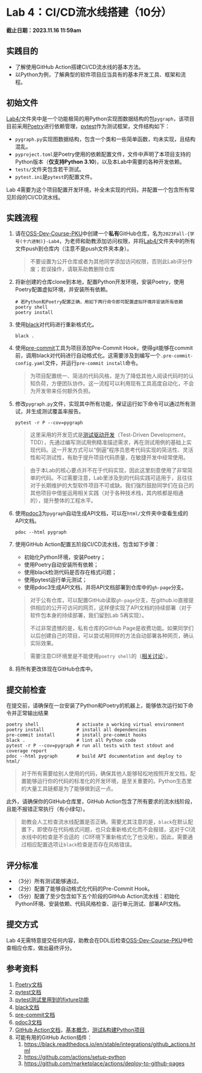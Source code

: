# Lab 4：CI/CD流水线搭建（10分）

**截止日期：2023.11.16 11:59am**

## 实践目的

* 了解使用GitHub Action搭建CI/CD流水线的基本方法。
* 以Python为例，了解典型的软件项目应当具有的基本开发工具、框架和流程。

## 初始文件

[Lab4/](Lab4/)文件夹中是一个功能极简的用Python实现图数据结构的包`pygraph`，该项目目前采用[Poetry](https://python-poetry.org/)进行依赖管理，[pytest](https://docs.pytest.org/en/7.1.x/)作为测试框架，文件结构如下：

* `pygraph.py`实现图数据结构，包含一个类和一些简单函数，均未实现，且结构混乱。
* `pyproject.toml`是Poetry使用的依赖配置文件，文件中声明了本项目支持的Python版本（**仅支持Python 3.10**)，以及本Lab中需要的各种开发依赖。
* `tests/`文件夹包含若干测试。
* `pytest.ini`是`pytest`的配置文件。

Lab 4需要为这个项目配置开发环境，补全未实现的代码，并配置一个包含所有常见阶段的CI/CD流水线。

## 实践流程

1. 请在[OSS-Dev-Course-PKU](https://github.com/OSS-Dev-Course-PKU)中创建一个**私有**GitHub仓库，名为`2023Fall-{学号(十六进制)}-Lab4`，为老师和助教添加访问权限，并将[Lab4/](Lab4/)文件夹中的所有文件push到仓库内（注意不是push文件夹本身）。

    > 不要设置为公开仓库或者为其他同学添加访问权限，否则此Lab评分作废；若误操作，请联系助教删除仓库

2. 将新创建的仓库clone到本地，配置Python开发环境，安装Poetry，使用Poetry配置虚拟环境，并安装所有依赖。

    ```shell script
    # 若Python和Poetry配置正确，用如下两行命令即可配置虚拟环境并安装所有依赖
    poetry shell
    poetry install
    ```

3. 使用[black](https://black.readthedocs.io/en/stable/)对代码进行重新格式化。

    ```shell script
    black .
    ```

4. 使用[pre-commit](https://pre-commit.com/)工具为项目添加Pre-Commit Hook，使得git能够在commit前，调用black对代码进行自动格式化。这需要涉及到编写一个`.pre-commit-config.yaml`文件，并运行`pre-commit install`命令。

    > 为项目配置统一、简洁的代码风格，是为了降低其他人阅读代码时的认知负荷，方便团队协作。这一流程可以利用现有工具高度自动化，不会为开发带来任何额外负担。

5. 修改`pygraph.py`文件，实现其中所有功能，保证运行如下命令可以通过所有测试，并生成测试覆盖率报告。

    ```shell script
    pytest -r P --cov=pygraph
    ```

    > 这里采用的开发范式是[测试驱动开发](https://en.wikipedia.org/wiki/Test-driven_development)（Test-Driven Development，TDD），先通过编写测试用例精准描述需求，再在测试用例的基础上实现代码。这一开发方式可以“倒逼”程序员思考代码实现的简洁性、灵活性和可测试性，有助于提升项目代码质量，在敏捷开发中经常使用。

    > 由于本Lab的核心要点并不在于代码实现，因此这里刻意使用了非常简单的代码。不过需要注意，Lab里涉及到的代码实践可适用于，且往往对于长期维护的大型软件项目不可或缺。我们强烈鼓励同学们在自己的其他项目中借鉴运用相关实践（对于各种技术栈，其内核都是相通的），提升整体的工程水平。

6. 使用[pdoc3](https://pdoc3.github.io/pdoc/)为`pygraph`自动生成API文档，可以在`html/`文件夹中查看生成的API文档。

    ```shell script
    pdoc --html pygraph
    ```

7. 使用GitHub Action配置五阶段CI/CD流水线，包含如下步骤：

    * 初始化Python环境，安装Poetry；
    * 使用Poetry自动安装所有依赖；
    * 使用black检测代码是否存在格式问题；
    * 使用pytest运行单元测试；
    * 使用pdoc3生成API文档，并将API文档部署到仓库中的`gh-page`分支。

    > 对于公有仓库，可以配置GitHub读取`gh-page`分支，在github.io直接提供相应的公开可访问的网页，这样便实现了API文档的持续部署（对于软件包本身的持续部署，我们留到Lab 5再实现）。
    >
    > 不过非常遗憾的是，私有仓库的GitHub Page是收费功能。如果同学们以后创建自己的项目，可以尝试用同样的方法自动部署各种网页，确认实际效果。

    > 需要注意CI环境里是不能使用`poetry shell`的（[相关讨论](https://github.com/python-poetry/poetry/discussions/3526)）。

8. 将所有更改体现在GitHub仓库中。

## 提交前检查

在提交前，请确保在一台安装了Python和Poetry的机器上，能够依次运行如下命令并正常输出结果

```shell script
poetry shell              # activate a working virtual environment
poetry install            # install all dependencies
pre-commit install        # install pre-commit hooks
black .                   # lint all Python code
pytest -r P --cov=pygraph # run all tests with test stdout and coverage report
pdoc --html pygraph       # build API documentation and deploy to html/
``` 

> 对于所有需要给别人使用的代码，确保其他人能够轻松地按照开发文档，配置能够运行你的代码的标准化的开发环境，是至关重要的。Python生态里的大量工具链都是为了能够做到这一点。

此外，请确保你的GitHub仓库里，GitHub Action包含了所有要求的流水线阶段，且能不报错正常执行（有小绿勾）。

> 助教会人工检查流水线配置是否正确。需要尤其注意的是，`black`在默认配置下，即使存在代码格式问题，也只会重新格式化而不会报错，这对于CI流水线中的检查是不合适的（CI环境下重新格式化了也没用）。因此，需要通过相应配置选项让`black`检查是否存在风格错误。

## 评分标准

- （3分）所有测试能够通过。
- （2分）配置了能够自动格式化代码的Pre-Commit Hook。
- （5分）配置了至少包含如下五个阶段的GitHub Action流水线：初始化Python环境、安装依赖、代码风格检查、运行单元测试、部署API文档。

## 提交方式

Lab 4无需特意提交任何内容，助教会在DDL后检查[OSS-Dev-Course-PKU](https://github.com/OSS-Dev-Course-PKU)中检查相应仓库，做出最终评分。

## 参考资料

1. [Poetry文档](https://python-poetry.org/docs/)
2. [pytest文档](https://docs.pytest.org/en/7.1.x/getting-started.html)
3. [pytest测试里用到的fixture功能](https://docs.pytest.org/en/6.2.x/fixture.html)
4. [black文档](https://black.readthedocs.io/en/stable/)
5. [pre-commit文档](https://pre-commit.com/)
6. [pdoc3文档](https://pdoc3.github.io/pdoc/)
7. [GitHub Action文档](https://docs.github.com/en/actions)，[基本概念](https://docs.github.com/en/actions/learn-github-actions/understanding-github-actions)，[测试&构建Python项目](https://docs.github.com/en/actions/learn-github-actions/understanding-github-actions)
8. 可能有用的GitHub Action插件：
     1. https://black.readthedocs.io/en/stable/integrations/github_actions.html
     2. https://github.com/actions/setup-python
     3. https://github.com/marketplace/actions/deploy-to-github-pages
